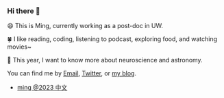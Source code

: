 ### Hi there 👋

<!--
**mingwhy/mingwhy** is a ✨ _special_ ✨ repository because its `README.md` (this file) appears on your GitHub profile.
- 🔭 I’m currently working on as a post-doc in UW
- 🌱 I’m ...
-->
:smile: This is Ming, currently working as a post-doc in UW.

:four_leaf_clover: I like reading, coding, listening to podcast, exploring food, and watching movies~

🔭 This year, I want to know more about neuroscience and astronomy.


You can find me by [Email](yangming.sysu@gmail.com), [Twitter](https://twitter.com/tiramisu916), or [my blog](https://fastidious-profiterole-1be178.netlify.app/).


- [ming @2023 中文](https://github.com/mingwhy/mingwhy/blob/main/2023_README.md)
